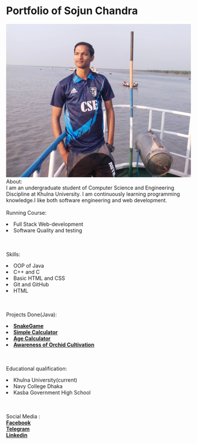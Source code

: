 # Portfolio of Sojun Chandra

![picture](scs.jpg)
<br>
About:<br>
I am an undergraduate student of Computer Science and Engineering Discipline at Khulna University.
I am continuously learning programming knowledge.I like both software engineering and web development.
<br><br>
Running Course:<br>
<li> Full Stack Web-development
<li> Software Quality and testing

<br><br>
Skills:
<li>OOP of Java 
<li> C++ and C
<li> Basic HTML and CSS
<li> Git and GitHub
<li> HTML

<br><br>
Projects Done(Java):
<li> <u><a href="https://github.com/sojun15/Snakegame"><b>SnakeGame</b></a></u>

<li> <u><a href="https://github.com/sojun15/Simple-calculator"><b>Simple Calculator</b></a></u>

<li> <u><a href="https://github.com/sojun15/Daily-activity/blob/main/AgeCalculation.java"><b>Age Calculator</b></a></u>

<li> <u><a href="https://github.com/sojun15/Micro_Processor_Project-"><b>Awareness of Orchid Cultivation</b></a></u> 

<br><br> 
Educational qualification:
<li>Khulna University(current)
<li> Navy College Dhaka
<li> Kasba Government High School


<br><br>
Social Media :<br>
<u><a href="https://www.facebook.com/profile.php?id=100007066908445"><b>Facebook</b></a></u><br>
<u><a href="https://t.me/+8801794046782"><b>Telegram</b></a></u><br>
<u><a href="https://www.linkedin.com/in/sojun-chandra-3b5677266?utm_source=share&utm_campaign=share_via&utm_content=profile&utm_medium=android_app"><b>Linkedin</b></a></u>

